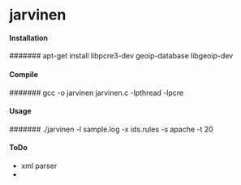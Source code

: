 jarvinen
========

#### Installation
####### apt-get install libpcre3-dev geoip-database libgeoip-dev

#### Compile
####### gcc -o jarvinen jarvinen.c -lpthread -lpcre

#### Usage 
####### ./jarvinen -l sample.log -x ids.rules -s apache -t 20

#### ToDo
- xml parser
- 
